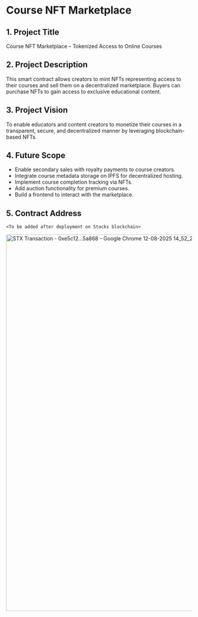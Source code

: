 # Course NFT Marketplace

## 1. Project Title
Course NFT Marketplace – Tokenized Access to Online Courses

## 2. Project Description
This smart contract allows creators to mint NFTs representing access to their courses and sell them on a decentralized marketplace. Buyers can purchase NFTs to gain access to exclusive educational content.

## 3. Project Vision
To enable educators and content creators to monetize their courses in a transparent, secure, and decentralized manner by leveraging blockchain-based NFTs.

## 4. Future Scope
- Enable secondary sales with royalty payments to course creators.
- Integrate course metadata storage on IPFS for decentralized hosting.
- Implement course completion tracking via NFTs.
- Add auction functionality for premium courses.
- Build a frontend to interact with the marketplace.

## 5. Contract Address
`<To be added after deployment on Stacks blockchain>`

<img width="1920" height="1020" alt="STX Transaction - 0xe5c12…5a868 - Google Chrome 12-08-2025 14_52_24" src="https://github.com/user-attachments/assets/2cf11100-6c11-4da2-ad8c-5fe3e606e320" />
